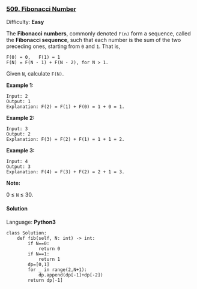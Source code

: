 ### [509\. Fibonacci Number](https://leetcode.com/problems/fibonacci-number/)

Difficulty: **Easy**


The **Fibonacci numbers**, commonly denoted `F(n)` form a sequence, called the **Fibonacci sequence**, such that each number is the sum of the two preceding ones, starting from `0` and `1`. That is,

```
F(0) = 0,   F(1) = 1
F(N) = F(N - 1) + F(N - 2), for N > 1.
```

Given `N`, calculate `F(N)`.

**Example 1:**

```
Input: 2
Output: 1
Explanation: F(2) = F(1) + F(0) = 1 + 0 = 1.
```

**Example 2:**

```
Input: 3
Output: 2
Explanation: F(3) = F(2) + F(1) = 1 + 1 = 2.
```

**Example 3:**

```
Input: 4
Output: 3
Explanation: F(4) = F(3) + F(2) = 2 + 1 = 3.
```

**Note:**

0 ≤ `N` ≤ 30.


#### Solution

Language: **Python3**

```python3
class Solution:
    def fib(self, N: int) -> int:
        if N==0:
            return 0
        if N==1:
            return 1
        dp=[0,1]
        for _ in range(2,N+1):
            dp.append(dp[-1]+dp[-2])
        return dp[-1]
```